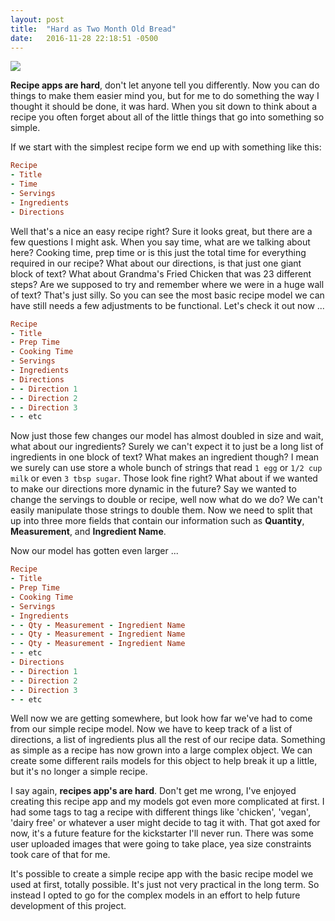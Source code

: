 ```yaml
---
layout: post
title:  "Hard as Two Month Old Bread"
date:   2016-11-28 22:18:51 -0500
---
```


![](http://i.cubeupload.com/QOQlfE.png)

**Recipe apps are hard**, don't let anyone tell you differently. Now you can do things to make them easier mind you, but for me to do something the way I thought it should be done, it was hard. When you sit down to think about a recipe you often forget about all of the little things that go into something so simple.

If we start with the simplest recipe form we end up with something like this:

``` ruby
Recipe
- Title
- Time
- Servings
- Ingredients
- Directions
```

Well that's a nice an easy recipe right? Sure it looks great, but there are a few questions I might ask. When you say time, what are we talking about here? Cooking time, prep time or is this just the total time for everything required in our recipe? What about our directions, is that just one giant block of text? What about Grandma's Fried Chicken that was 23 different steps? Are we supposed to try and remember where we were in a huge wall of text? That's just silly. So you can see the most basic recipe model we can have still needs a few adjustments to be functional. Let's check it out now ...

``` ruby
Recipe
- Title
- Prep Time
- Cooking Time
- Servings
- Ingredients
- Directions
- - Direction 1
- - Direction 2
- - Direction 3
- - etc
```

Now just those few changes our model has almost doubled in size and wait, what about our ingredients? Surely we can't expect it to just be a long list of ingredients in one block of text? What makes an ingredient though? I mean we surely can use store a whole bunch of strings that read `1 egg` or `1/2 cup milk` or even `3 tbsp sugar`. Those look fine right? What about if we wanted to make our directions more dynamic in the future? Say we wanted to change the servings to double or recipe, well now what do we do? We can't easily manipulate those strings to double them. Now we need to split that up into three more fields that contain our information such as **Quantity**, **Measurement**, and **Ingredient Name**.

Now our model has gotten even larger ...

``` ruby
Recipe
- Title
- Prep Time
- Cooking Time
- Servings
- Ingredients
- - Qty - Measurement - Ingredient Name
- - Qty - Measurement - Ingredient Name
- - Qty - Measurement - Ingredient Name
- - etc
- Directions
- - Direction 1
- - Direction 2
- - Direction 3
- - etc
```

Well now we are getting somewhere, but look how far we've had to come from our simple recipe model. Now we have to keep track of a list of directions, a list of ingredients plus all the rest of our recipe data.  Something as simple as a recipe has now grown into a large complex object.  We can create some different rails models for this object to help break it up a little, but it's no longer a simple recipe.

I say again, **recipes app's are hard**. Don't get me wrong, I've enjoyed creating this recipe app and my models got even more complicated at first. I had some tags to tag a recipe with different things like 'chicken', 'vegan', 'dairy free' or whatever a user might decide to tag it with. That got axed for now, it's a future feature for the kickstarter I'll never run. There was some user uploaded images that were going to take place, yea size constraints took care of that for me.

It's possible to create a simple recipe app with the basic recipe model we used at first, totally possible. It's just not very practical in the long term. So instead I opted to go for the complex models in an effort to help future development of this project.
